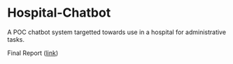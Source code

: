  # Hospital-Chatbot
A POC chatbot system targetted towards use in a hospital for administrative tasks.

Final Report ([link](https://github.com/adbcode/Hospital-Chatbot/wiki/Final-Report))

